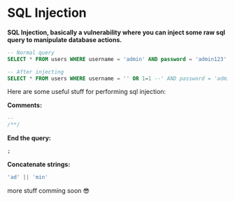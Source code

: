 # SQL Injection

**SQL Injection, basically a vulnerability where you can inject some raw sql query to manipulate database actions.**

```sql
-- Normal query
SELECT * FROM users WHERE username = 'admin' AND password = 'admin123'

-- After injecting
SELECT * FROM users WHERE username = '' OR 1=1 --' AND password = 'admin123'
```

Here are some useful stuff for performing sql injection:

**Comments:**

```sql
--
/**/
```

**End the query:**

```sql
;
```

**Concatenate strings:**

```sql
'ad' || 'min'
```

more stuff comming soon :sunglasses:

